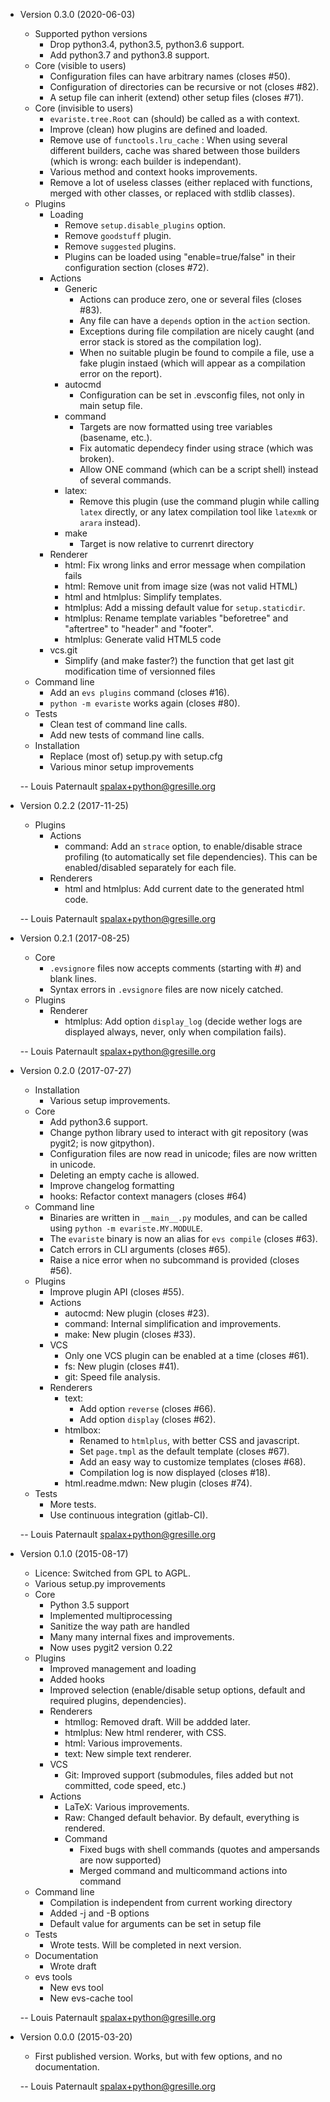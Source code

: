 * Version 0.3.0 (2020-06-03)

    * Supported python versions
      * Drop python3.4, python3.5, python3.6 support.
      * Add python3.7 and python3.8 support.
    * Core (visible to users)
      * Configuration files can have arbitrary names (closes #50).
      * Configuration of directories can be recursive or not (closes #82).
      * A setup file can inherit (extend) other setup files (closes #71).
    * Core (invisible to users)
      * `evariste.tree.Root` can (should) be called as a with context.
      * Improve (clean) how plugins are defined and loaded.
      * Remove use of `functools.lru_cache` : When using several different builders, cache was shared between those builders (which is wrong: each builder is independant).
      * Various method and context hooks improvements.
      * Remove a lot of useless classes (either replaced with functions, merged with other classes, or replaced with stdlib classes).
    * Plugins
      * Loading
        * Remove `setup.disable_plugins` option.
        * Remove `goodstuff` plugin.
        * Remove `suggested` plugins.
        * Plugins can be loaded using "enable=true/false" in their configuration section (closes #72).
      * Actions
        * Generic
          * Actions can produce zero, one or several files (closes #83).
          * Any file can have a `depends` option in the `action` section.
          * Exceptions during file compilation are nicely caught (and error stack is stored as the compilation log).
          * When no suitable plugin be found to compile a file, use a fake plugin instaed (which will appear as a compilation error on the report).
        * autocmd
          * Configuration can be set in .evsconfig files, not only in main setup file.
        * command
          * Targets are now formatted using tree variables (basename, etc.).
          * Fix automatic dependecy finder using strace (which was broken).
          * Allow ONE command (which can be a script shell) instead of several commands.
        * latex:
          * Remove this plugin (use the command plugin while calling `latex` directly, or any latex compilation tool like `latexmk` or `arara` instead).
        * make
          * Target is now relative to currenrt directory
      * Renderer
        * html: Fix wrong links and error message when compilation fails
        * html: Remove unit from image size (was not valid HTML)
        * html and htmlplus: Simplify templates.
        * htmlplus: Add a missing default value for `setup.staticdir`.
        * htmlplus: Rename template variables "beforetree" and "aftertree" to "header" and "footer".
        * htmlplus: Generate valid HTML5 code
      * vcs.git
        * Simplify (and make faster?) the function that get last git modification time of versionned files
    * Command line
      * Add an `evs plugins` command (closes #16).
      * `python -m evariste` works again (closes #80).
    * Tests
      * Clean test of command line calls.
      * Add new tests of command line calls.
    * Installation
      * Replace (most of) setup.py with setup.cfg
      * Various minor setup improvements

  -- Louis Paternault <spalax+python@gresille.org>

* Version 0.2.2 (2017-11-25)

    * Plugins
        * Actions
            * command: Add an `strace` option, to enable/disable strace
              profiling (to automatically set file dependencies). This can
              be enabled/disabled separately for each file.
        * Renderers
            * html and htmlplus: Add current date to the generated html
              code.

    -- Louis Paternault <spalax+python@gresille.org>

* Version 0.2.1 (2017-08-25)

    * Core
        * `.evsignore` files now accepts comments (starting with #) and
          blank lines.
        * Syntax errors in `.evsignore` files are now nicely catched.
    * Plugins
        * Renderer
            * htmlplus: Add option `display_log` (decide wether logs are
              displayed always, never, only when compilation fails).

    -- Louis Paternault <spalax+python@gresille.org>

* Version 0.2.0 (2017-07-27)

    * Installation
        * Various setup improvements.
    * Core
        * Add python3.6 support.
        * Change python library used to interact with git repository (was
          pygit2; is now gitpython).
        * Configuration files are now read in unicode; files are now
          written in unicode.
        * Deleting an empty cache is allowed.
        * Improve changelog formatting
        * hooks: Refactor context managers (closes #64)
    * Command line
        * Binaries are written in `__main__.py` modules, and can be called
          using `python -m evariste.MY.MODULE`.
        * The `evariste` binary is now an alias for `evs compile` (closes
          #63).
        * Catch errors in CLI arguments (closes #65).
        * Raise a nice error when no subcommand is provided (closes #56).
    * Plugins
        * Improve plugin API (closes #55).
        * Actions
            * autocmd: New plugin (closes #23).
            * command: Internal simplification and improvements.
            * make: New plugin (closes #33).
        * VCS
            * Only one VCS plugin can be enabled at a time (closes #61).
            * fs: New plugin (closes #41).
            * git: Speed file analysis.
        * Renderers
            * text:
                * Add option `reverse` (closes #66).
                * Add option `display` (closes #62).
            * htmlbox:
                * Renamed to `htmlplus`, with better CSS and javascript.
                * Set `page.tmpl` as the default template (closes #67).
                * Add an easy way to customize templates (closes #68).
                * Compilation log is now displayed (closes #18).
            * html.readme.mdwn: New plugin (closes #74).
    * Tests
        * More tests.
        * Use continuous integration (gitlab-CI).

    -- Louis Paternault <spalax+python@gresille.org>

* Version 0.1.0 (2015-08-17)

    * Licence: Switched from GPL to AGPL.
    * Various setup.py improvements
    * Core
        * Python 3.5 support
        * Implemented multiprocessing
        * Sanitize the way path are handled
        * Many many internal fixes and improvements.
        * Now uses pygit2 version 0.22
    * Plugins
        * Improved management and loading
        * Added hooks
        * Improved selection (enable/disable setup options, default and
          required plugins, dependencies).
        * Renderers
            * htmllog: Removed draft. Will be addded later.
            * htmlplus: New html renderer, with CSS.
            * html: Various improvements.
            * text: New simple text renderer.
        * VCS
            * Git: Improved support (submodules, files added but not
              committed, code speed, etc.)
        * Actions
            * LaTeX: Various improvements.
            * Raw: Changed default behavior. By default, everything is
              rendered.
            * Command
                * Fixed bugs with shell commands (quotes and ampersands
                  are now supported)
                * Merged command and multicommand actions into command
    * Command line
        * Compilation is independent from current working directory
        * Added -j and -B options
        * Default value for arguments can be set in setup file
    * Tests
        * Wrote tests. Will be completed in next version.
    * Documentation
        * Wrote draft
    * evs tools
        * New evs tool
        * New evs-cache tool

    -- Louis Paternault <spalax+python@gresille.org>

* Version 0.0.0 (2015-03-20)

    * First published version. Works, but with few options, and no
      documentation.

    -- Louis Paternault <spalax+python@gresille.org>
